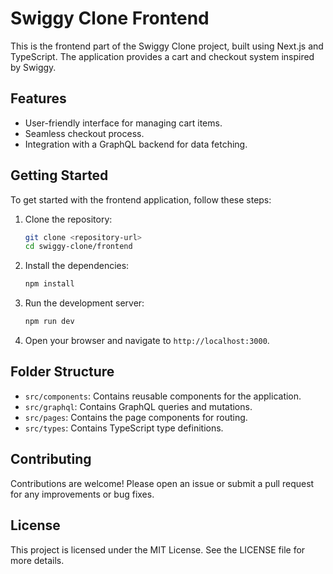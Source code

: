 # Swiggy Clone Frontend

This is the frontend part of the Swiggy Clone project, built using Next.js and TypeScript. The application provides a cart and checkout system inspired by Swiggy.

## Features

- User-friendly interface for managing cart items.
- Seamless checkout process.
- Integration with a GraphQL backend for data fetching.

## Getting Started

To get started with the frontend application, follow these steps:

1. Clone the repository:
   ```bash
   git clone <repository-url>
   cd swiggy-clone/frontend
   ```

2. Install the dependencies:
   ```bash
   npm install
   ```

3. Run the development server:
   ```bash
   npm run dev
   ```

4. Open your browser and navigate to `http://localhost:3000`.

## Folder Structure

- `src/components`: Contains reusable components for the application.
- `src/graphql`: Contains GraphQL queries and mutations.
- `src/pages`: Contains the page components for routing.
- `src/types`: Contains TypeScript type definitions.

## Contributing

Contributions are welcome! Please open an issue or submit a pull request for any improvements or bug fixes.

## License

This project is licensed under the MIT License. See the LICENSE file for more details.
